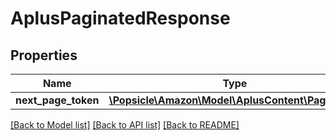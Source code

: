 # AplusPaginatedResponse

## Properties
Name | Type | Description | Notes
------------ | ------------- | ------------- | -------------
**next_page_token** | [**\Popsicle\Amazon\Model\AplusContent\PageToken**](PageToken.md) |  | [optional] 

[[Back to Model list]](../../README.md#documentation-for-models) [[Back to API list]](../../README.md#documentation-for-api-endpoints) [[Back to README]](../../README.md)

